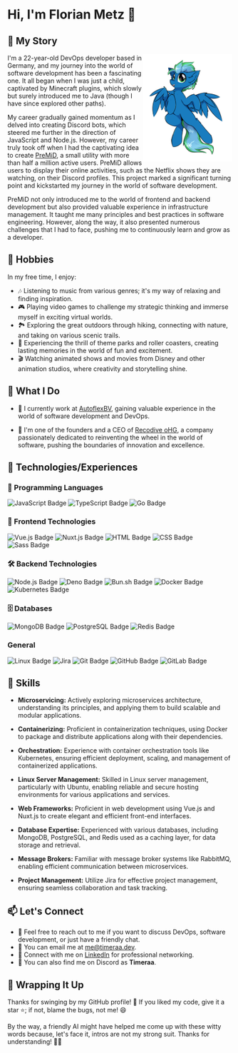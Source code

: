 # Hi, I'm Florian Metz 👋

## 📖 My Story

<img src=".github/assets/Timeraa.png" align="right" width="200">

I'm a 22-year-old DevOps developer based in Germany, and my journey into the world of software development has been a fascinating one. It all began when I was just a child, captivated by Minecraft plugins, which slowly but surely introduced me to Java (though I have since explored other paths).

My career gradually gained momentum as I delved into creating Discord bots, which steered me further in the direction of JavaScript and Node.js. However, my career truly took off when I had the captivating idea to create [PreMiD](https://premid.app), a small utility with more than half a million active users. PreMiD allows users to display their online activities, such as the Netflix shows they are watching, on their Discord profiles. This project marked a significant turning point and kickstarted my journey in the world of software development.

PreMiD not only introduced me to the world of frontend and backend development but also provided valuable experience in infrastructure management. It taught me many principles and best practices in software engineering. However, along the way, it also presented numerous challenges that I had to face, pushing me to continuously learn and grow as a developer.

## 🌟 Hobbies

In my free time, I enjoy:

- 🎶 Listening to music from various genres; it's my way of relaxing and finding inspiration.
- 🎮 Playing video games to challenge my strategic thinking and immerse myself in exciting virtual worlds.
- 🏞️ Exploring the great outdoors through hiking, connecting with nature, and taking on various scenic trails.
- 🎢 Experiencing the thrill of theme parks and roller coasters, creating lasting memories in the world of fun and excitement.
- 🎬 Watching animated shows and movies from Disney and other animation studios, where creativity and storytelling shine.

## 🚀 What I Do

- 🔧 I currently work at [AutoflexBV](https://github.com/AutoflexBV), gaining valuable experience in the world of software development and DevOps.

- 💼 I'm one of the founders and a CEO of [Recodive oHG](https://recodive.com/), a company passionately dedicated to reinventing the wheel in the world of software, pushing the boundaries of innovation and excellence.

## 💼 Technologies/Experiences

### 🔧 Programming Languages

![JavaScript Badge](https://img.shields.io/badge/-JavaScript-F7DF1E?style=flat&logo=javascript&logoColor=black)
![TypeScript Badge](https://img.shields.io/badge/-TypeScript-007ACC?style=flat&logo=typescript&logoColor=white)
![Go Badge](https://img.shields.io/badge/-Go-00ADD8?style=flat&logo=go&logoColor=white)

### 🎨 Frontend Technologies

![Vue.js Badge](https://img.shields.io/badge/-Vue.js-4FC08D?style=flat&logo=vue.js&logoColor=white)
![Nuxt.js Badge](https://img.shields.io/badge/-Nuxt.js-00C58E?style=flat&logo=nuxt.js&logoColor=white)
![HTML Badge](https://img.shields.io/badge/-HTML-E34F26?style=flat&logo=html5&logoColor=white)
![CSS Badge](https://img.shields.io/badge/-CSS-1572B6?style=flat&logo=css3&logoColor=white)
![Sass Badge](https://img.shields.io/badge/-Sass-CC6699?style=flat&logo=sass&logoColor=white)

### 🛠️ Backend Technologies

![Node.js Badge](https://img.shields.io/badge/-Node.js-339933?style=flat&logo=node.js&logoColor=white)
![Deno Badge](https://img.shields.io/badge/-Deno-000000?style=flat&logo=deno&logoColor=white)
![Bun.sh Badge](https://img.shields.io/badge/-Bun-%23f7eeda?style=flat&logo=bun&logoColor=black)
![Docker Badge](https://img.shields.io/badge/-Docker-2496ED?style=flat&logo=docker&logoColor=white)
![Kubernetes Badge](https://img.shields.io/badge/-Kubernetes-326CE5?style=flat&logo=kubernetes&logoColor=white)

### 🗄️ Databases

![MongoDB Badge](https://img.shields.io/badge/-MongoDB-47A248?style=flat&logo=mongodb&logoColor=white)
![PostgreSQL Badge](https://img.shields.io/badge/-PostgreSQL-336791?style=flat&logo=postgresql&logoColor=white)
![Redis Badge](https://img.shields.io/badge/-Redis-DC382D?style=flat&logo=redis&logoColor=white)

### General

![Linux Badge](https://img.shields.io/badge/-Linux-FCC624?style=flat&logo=linux&logoColor=black)
![Jira](https://img.shields.io/badge/-Jira-0052CC?style=flat&logo=jira&logoColor=white)
![Git Badge](https://img.shields.io/badge/-Git-F05032?style=flat&logo=git&logoColor=white)
![GitHub Badge](https://img.shields.io/badge/-GitHub-181717?style=flat&logo=github&logoColor=white)
![GitLab Badge](https://img.shields.io/badge/-GitLab-FCA121?style=flat&logo=gitlab&logoColor=white)

## 💼 Skills

- **Microservicing:** Actively exploring microservices architecture, understanding its principles, and applying them to build scalable and modular applications.

- **Containerizing:** Proficient in containerization techniques, using Docker to package and distribute applications along with their dependencies.

- **Orchestration:** Experience with container orchestration tools like Kubernetes, ensuring efficient deployment, scaling, and management of containerized applications.

- **Linux Server Management:** Skilled in Linux server management, particularly with Ubuntu, enabling reliable and secure hosting environments for various applications and services.

- **Web Frameworks:** Proficient in web development using Vue.js and Nuxt.js to create elegant and efficient front-end interfaces.

- **Database Expertise:** Experienced with various databases, including MongoDB, PostgreSQL, and Redis used as a caching layer, for data storage and retrieval.

- **Message Brokers:** Familiar with message broker systems like RabbitMQ, enabling efficient communication between microservices.

- **Project Management:** Utilize Jira for effective project management, ensuring seamless collaboration and task tracking.

## 📫 Let's Connect

- 💬 Feel free to reach out to me if you want to discuss DevOps, software development, or just have a friendly chat.
- 📧 You can email me at [me@timeraa.dev](mailto:me@timeraa.dev).
- 🔗 Connect with me on [LinkedIn](https://www.linkedin.com/in/Timeraa) for professional networking.
- 💬 You can also find me on Discord as **Timeraa**.

## 🚀 Wrapping It Up

Thanks for swinging by my GitHub profile! 🚀 If you liked my code, give it a star ⭐️; if not, blame the bugs, not me! 😄

By the way, a friendly AI might have helped me come up with these witty words because, let's face it, intros are not my strong suit. Thanks for understanding! 🤖✨
